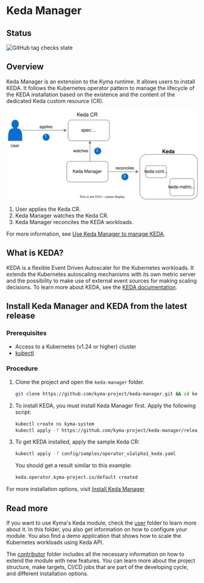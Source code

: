 # Keda Manager

## Status
![GitHub tag checks state](https://img.shields.io/github/checks-status/kyma-project/keda-manager/main?label=keda-operator&link=https%3A%2F%2Fgithub.com%2Fkyma-project%2Fkeda-manager%2Fcommits%2Fmain)

## Overview 

Keda Manager is an extension to the Kyma runtime. It allows users to install KEDA. It follows the Kubernetes operator pattern to manage the lifecycle of the KEDA installation based on the existence and the content of the dedicated Keda custom resource (CR).

![Keda manager overview](./docs/assets/keda-overview.drawio.svg)

1. User applies the Keda CR.
2. Keda Manager watches the Keda CR.
3. Keda Manager reconciles the KEDA workloads.

For more information, see [Use Keda Manager to manage KEDA](docs/contributor/02-10-management.md).

## What is KEDA?

KEDA is a flexible Event Driven Autoscaler for the Kubernetes workloads. It extends the Kubernetes autoscaling mechanisms with its own metric server and the possibility to make use of external event sources for making scaling decisions. To learn more about KEDA, see the [KEDA documentation](https://keda.sh/docs/latest/concepts/).

## Install Keda Manager and KEDA from the latest release

### Prerequisites

- Access to a Kubernetes (v1.24 or higher) cluster
- [kubectl](https://kubernetes.io/docs/tasks/tools/)

### Procedure

1. Clone the project and open the `keda-manager` folder.

   ```bash
   git clone https://github.com/kyma-project/keda-manager.git && cd keda-manager/
   ```
2. To install KEDA, you must install Keda Manager first. Apply the following script:

   ```bash
   kubectl create ns kyma-system
   kubectl apply -f https://github.com/kyma-project/keda-manager/releases/latest/download/keda-manager.yaml
   ```

3. To get KEDA installed, apply the sample Keda CR:

   ```bash
   kubectl apply -f config/samples/operator_v1alpha1_keda.yaml
   ```
   You should get a result similar to this example:

   ```bash
   keda.operator.kyma-project.io/default created
   ```

For more installation options, visit [Install Keda Manager](/docs/contributor/01-10-installation.md)

## Read more

If you want to use Kyma's Keda module, check the [user](/docs/user/) folder to learn more about it. In this folder, you also get information on how to configure your module. You also find a demo application that shows how to scale the Kubernetes workloads using Keda API.

The [contributor](/docs/contributor/) folder includes all the necessary information on how to extend the module with new features. You can learn more about the project structure, make targets, CI/CD jobs that are part of the developing cycle, and different installation options.
